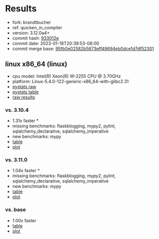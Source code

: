 # Results

- fork: brandtbucher
- ref: quicken_in_compiler
- version: 3.12.0a4+
- commit hash: [933012e](https://github.com/brandtbucher/cpython/commit/933012e)
- commit date: 2023-01-18T20:39:53-08:00
- commit merge base: [95fb0e02582b5673eff49694eb0dce1d7df52301](https://github.com/brandtbucher/cpython/commit/95fb0e02582b5673eff49694eb0dce1d7df52301)

## linux x86_64 (linux)

- cpu model: Intel(R) Xeon(R) W-2255 CPU @ 3.70GHz
- platform: Linux-5.4.0-122-generic-x86_64-with-glibc2.31
- [pystats raw](bm-20230118-linux-x86_64-brandtbucher-quicken_in_compiler-3.12.0a4%2B-933012e-pystats.json)
- [pystats table](bm-20230118-linux-x86_64-brandtbucher-quicken_in_compiler-3.12.0a4%2B-933012e-pystats.md)
- [raw results](bm-20230118-linux-x86_64-brandtbucher-quicken_in_compiler-3.12.0a4%2B-933012e.json)

### vs. 3.10.4

- 1.31x faster \*
- missing benchmarks: flaskblogging, mypy2, pylint, sqlalchemy_declarative, sqlalchemy_imperative
- new benchmarks: mypy
- [table](bm-20230118-linux-x86_64-brandtbucher-quicken_in_compiler-3.12.0a4%2B-933012e-vs-3.10.4.md)
- [plot](bm-20230118-linux-x86_64-brandtbucher-quicken_in_compiler-3.12.0a4%2B-933012e-vs-3.10.4.png)

### vs. 3.11.0

- 1.04x faster \*
- missing benchmarks: flaskblogging, mypy2, pylint, sqlalchemy_declarative, sqlalchemy_imperative
- new benchmarks: mypy
- [table](bm-20230118-linux-x86_64-brandtbucher-quicken_in_compiler-3.12.0a4%2B-933012e-vs-3.11.0.md)
- [plot](bm-20230118-linux-x86_64-brandtbucher-quicken_in_compiler-3.12.0a4%2B-933012e-vs-3.11.0.png)

### vs. base

- 1.00x faster
- [table](bm-20230118-linux-x86_64-brandtbucher-quicken_in_compiler-3.12.0a4%2B-933012e-vs-base.md)
- [plot](bm-20230118-linux-x86_64-brandtbucher-quicken_in_compiler-3.12.0a4%2B-933012e-vs-base.png)

